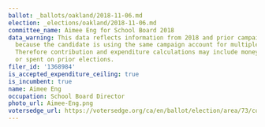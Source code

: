 ```yaml
---
ballot: _ballots/oakland/2018-11-06.md
election: _elections/oakland/2018-11-06.md
committee_name: Aimee Eng for School Board 2018
data_warning: This data reflects information from 2018 and prior campaign filings
  because the candidate is using the same campaign account for multiple elections.
  Therefore contribution and expenditure calculations may include money raised for
  or spent on prior elections.
filer_id: '1368984'
is_accepted_expenditure_ceiling: true
is_incumbent: true
name: Aimee Eng
occupation: School Board Director
photo_url: Aimee-Eng.png
votersedge_url: https://votersedge.org/ca/en/ballot/election/area/73/contests/contest/17849?&county=alameda%20county&election_authority_id=1
---
```


